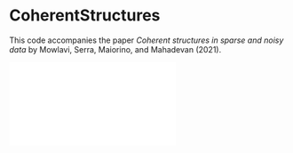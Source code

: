 # CoherentStructures

This code accompanies the paper *Coherent structures in sparse and noisy data* by Mowlavi, Serra, Maiorino, and Mahadevan (2021).

![sketch](./sketch.pdf)
